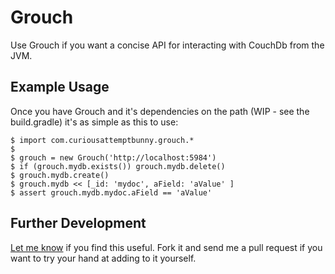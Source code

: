 # Grouch

Use Grouch if you want a concise API for interacting with CouchDb from the JVM.

## Example Usage

Once you have Grouch and it's dependencies on the path (WIP - see the build.gradle) it's as simple as this to use:

    $ import com.curiousattemptbunny.grouch.*
    $ 
    $ grouch = new Grouch('http://localhost:5984')
    $ if (grouch.mydb.exists()) grouch.mydb.delete()
    $ grouch.mydb.create()
    $ grouch.mydb << [_id: 'mydoc', aField: 'aValue' ]
    $ assert grouch.mydb.mydoc.aField == 'aValue'

## Further Development

[Let me know](http://www.curiousattemptbunny.com/2011/01/grouch-dsl-for-couchdb.html) if you find this useful. Fork it and send me a pull request if you want to try your hand at adding to it yourself.

